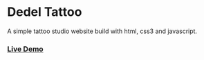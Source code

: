 # Dedel Tattoo

A simple tattoo studio website build with html, css3 and javascript.

### [Live Demo](https://dedeltattoo.netlify.app/)
